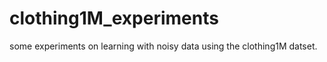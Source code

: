# clothing1M_experiments
some experiments on learning with noisy data using the clothing1M datset. 
